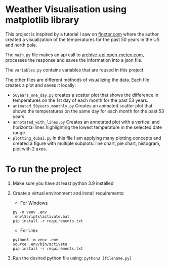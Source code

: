 # Weather Visualisation using matplotlib library

This project is inspired by a tutorial I saw on [finxter.com](https://blog.finxter.com/how-i-visualized-daily-temperature-over-50-years-in-your-home-town/) where the author created a visualization of the temperatures for the past 50 years in the US and north pole.

The `main.py` file makes an api call to [archive-api.open-meteo.com](https://open-meteo.com/en/docs/historical-weather-api), processes the response and saves the information into a json file.

The `variables.py` contains variables that are reused in this project.

The other files are different methods of visualizing the data. Each file creates a plot and saves it locally:
* `50years_one_day.py` creates a scatter plot that shows the difference in temperatures on the 1st day of each month for the past 53 years.
* `animated_50years_monthly.py` Creates an animated scatter plot that shows the temperatures on the same day for each month for the past 53 years.
* `annotated_with_lines.py` Creates an annotated plot with a vertical and horizontal lines highlighting the lowest temperature in the selected date range.
* `plotting_dubai.py` In this file I am applying many plotting concepts and created a figure with multiple subplots: line chart, pie chart, histogram, plot with 2 axes.

# To run the project
1. Make sure you have at least python 3.9 installed
2. Create a virtual environment and install requirements:

   * For Windows 
    ```
    py -m venv .env
    .env\Scripts\activate.bat
    pip install -r requirements.txt
    ```
    * For Unix 
    ```
    python3 -m venv .env
    source .env/bin/activate
    pip install -r requirements.txt
    ```
3. Run the desired python file using: `python3 [filename.py]`

